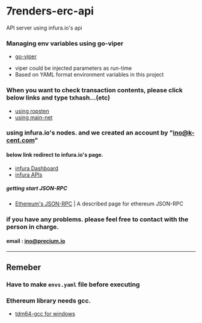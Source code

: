 # 7renders-erc-api
API server using infura.io's api

### Managing env variables using go-viper
- [go-viper](https://github.com/spf13/viper)
* viper could be injected parameters as run-time
* Based on YAML format environment variables in this project

### When you want to check transaction contents, please click below links and type txhash...(etc)
- [using ropsten](https://ropsten.etherscan.io/) 
- [using main-net](https://etherscan.io/)

###  using infura.io's nodes. and we created an account by "ino@k-cent.com" 
#### below link redirect to infura.io's page.
- [infura Dashboard](https://infura.io/stats/91783f0ea6314a0fb122ed25e1fbd0ff)
- [infura APIs](https://infura.io/docs/ethereum/json-rpc/)

##### getting start JSON-RPC 
- [Ethereum's JSON-RPC](https://github.com/ethereum/wiki/wiki/JSON-RPC)
| A described page for ethereum JSON-RPC

### if you have any problems. please feel free to contact with the person in charge.
#### email : ino@precium.io 
----


## **Remeber**
### Have to make `envs.yaml` file before executing 
### Ethereum library needs gcc.
- [tdm64-gcc for windows](http://tdm-gcc.tdragon.net/download)
